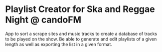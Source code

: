 # Playlist Creator for Ska and Reggae Night @ candoFM

App to sort a scrape sites and music tracks to create a database of tracks to be played on the show. Be able to generate and edit playlists of a given length as well as exporting the list in a given format.
